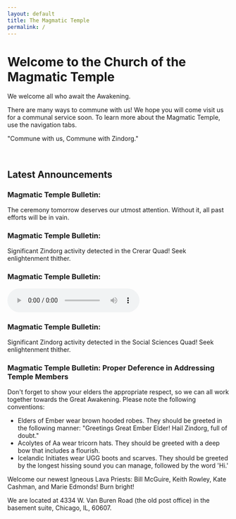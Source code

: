 ```yaml
---
layout: default
title: The Magmatic Temple
permalink: /
---
```


# Welcome to the Church of the Magmatic Temple

We welcome all who await the Awakening.

There are many ways to commune with us! We hope you will come visit us for a communal service soon. To learn more about the Magmatic Temple, use the navigation tabs.

"Commune with us, Commune with Zindorg."

<br />

## Latest Announcements

### Magmatic Temple Bulletin: 
The ceremony tomorrow deserves our utmost attention. Without it, all past efforts will be in vain.

### Magmatic Temple Bulletin:
Significant Zindorg activity detected in the Crerar Quad! Seek enlightenment thither.

### Magmatic Temple Bulletin:
<audio controls src="/assets/audio/promocode.mp3"></audio>

### Magmatic Temple Bulletin:
Significant Zindorg activity detected in the Social Sciences Quad! Seek enlightenment thither.

### Magmatic Temple Bulletin: Proper Deference in Addressing Temple Members
Don't forget to show your elders the appropriate respect, so we can all work together towards the Great Awakening. Please note the following conventions:
- Elders of Ember wear brown hooded robes. They should be greeted in the following manner: "Greetings Great Ember Elder! Hail Zindorg, full of doubt."
- Acolytes of Aa wear tricorn hats. They should be greeted with a deep bow that includes a flourish.
- Icelandic Initiates wear UGG boots and scarves. They should be greeted by the longest hissing sound you can manage, followed by the word 'Hi.'

Welcome our newest Igneous Lava Priests: Bill McGuire, Keith Rowley, Kate Cashman, and Marie Edmonds! Burn bright!

We are located at 4334 W. Van Buren Road (the old post office) in the basement suite, Chicago, IL, 60607.